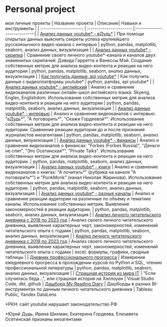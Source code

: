 # Personal project
мои личные проекты
| Название проекта | Описание| Навыки и инструменты |
| :--------------------: | :---------------------: |:---------------------------:|
| [Анализ данных youtube* - вДудь*](https://github.com/Malakhova-Natalya/Pet-project/tree/main/video_project "Анализ данных youtube* - вДудь*") | При помощи открытых данных выяснить секреты успеха крупнейшего русскоязычного видео-канала с интервью | python, pandas, matplotlib, seaborn, анализ данных, визуализация |
| [Анализ данных youtube* - скрипка](https://github.com/Malakhova-Natalya/Personal_project/tree/main/violin_project "Анализ данных youtube* - скрипка") | Сравнение своего личного youtube*-канала и каналов двух знаменитых скрипачей: Дэвида Гарретта и Ванессы Мэй. Создание собственных метрик для анализа видео-контента и реакции на него аудитории | python, pandas, matplotlib, seaborn, анализ данных, визуализация |
| [Как получить данные: api youtube*](https://github.com/Malakhova-Natalya/Personal_project/tree/main/api_notebook "Как получить данные: api youtube*") | Как получить данные с видеоплатформы youtube* | python, pandas, api youtube* |
| [Анализ данных youtube* - английский](https://github.com/Malakhova-Natalya/Personal_project/tree/main/english_project "Анализ данных youtube* - английский") | Анализ и сравнение видеоканалов различных онлайн-школ английского языка: Skyeng, Englex, Englishdom. Использование собственных метрик для анализа видео-контента и реакции на него аудитории | python, pandas, matplotlib, seaborn, анализ данных, визуализация |
| [Анализ данных youtube* - интервью](https://github.com/Malakhova-Natalya/Personal_project/tree/main/interview_project "Анализ данных youtube* - интервью") | Анализ и сравнение видеоканалов с интервью: "вДудь*", "А поговорить*", "Скажи Гордеевой*". Использование собственных метрик для анализа видео-контента и реакции на него аудитории. Сравнение реакции аудитории до и после признания журналистов иноагентами | python, pandas, matplotlib, seaborn, анализ данных, визуализация |
| [Анализ данных youtube* - финансы](https://github.com/Malakhova-Natalya/Personal_project/tree/main/finance_project "Анализ данных youtube* - финансы") | Анализ и сравнение видеоканалов о финансах: "Forbes (Forbes Russia)", "Деньги не спят", "Это Осетинская*", "Private Talks". Использование собственных метрик для анализа видео-контента и реакции на него аудитории. | python, pandas, matplotlib, seaborn, анализ данных, визуализация |
| [Анализ данных youtube* - книги](https://github.com/Malakhova-Natalya/Personal_project/tree/main/book_project "Анализ данных youtube* - книги") | Анализ и сравнение видеоканалов о книгах: "А почитать*" (рубрика на канале "А поговорить*") и "PunkMonk" (канал Николая Жаринова). Использование собственных метрик для анализа видео-контента и реакции на него аудитории. | python, pandas, matplotlib, seaborn, анализ данных, визуализация |
| [Анализ данных youtube* - разные каналы](https://github.com/Malakhova-Natalya/Personal_project/tree/main/different_channels "Анализ данных youtube* - разные каналы") | Анализ и сравнение реакции аудитории на различные по объёму и тематике каналы. Использование собственных метрик. Выявление закономерностей в реакции аудитории. | python, pandas, matplotlib, seaborn, анализ данных, визуализация |
| [Анализ личного читательского дневника с 2018 по 2023 год](https://github.com/Malakhova-Natalya/Personal_project/tree/main/reading_diary_project "Анализ личного читательского дневника с 2018 по 2023 год") | Анализ своего личного читательского дневника, выявление характерных черт, закономерностей, изменений читательского опыта с годами | python, pandas, matplotlib, seaborn, анализ данных, визуализация |
| [Анализ личного читательского дневника с 2018 по 2023 год](https://github.com/Malakhova-Natalya/Personal_project/tree/main/reading_diary_project "Анализ личного читательского дневника с 2018 по 2023 год") | Анализ своего личного читательского дневника, выявление характерных черт, закономерностей, изменений читательского опыта с годами | excel: формулы, графики, сводные таблицы |
| [Дневник профессионального прогресса](https://github.com/Malakhova-Natalya/Personal_project/blob/main/progress_diary "Дневник профессионального прогресса") | Измерение ежедневного прогресса в прохождении курсов по Python и SQL, чтению профессиональной литературы | python, pandas, matplotlib, seaborn, анализ данных, визуализация |
| [Страшная история из мира IT](https://github.com/Malakhova-Natalya/Personal_project/tree/main/halloween_story/README.md "Страшная история из мира IT") | "Если случилась беда...", или страшная история на Хэллоуин | Visual Studio Code, dbt, github
| [Дашборд My Reading Diary](https://github.com/Malakhova-Natalya/Personal_project/tree/main/reading_diary_project_tableau "Дашборд My Reading Diary") | Дашборды в разных BI-инструментах по данным личного читательского дневника | Tableau Public, Yandex DataLens


*РКН: сайт youtube нарушает законодательство РФ

*Юрий Дудь, Ирина Шихман, Екатерина Гордеева, Елизавета Осетинская признаны иноагентами
